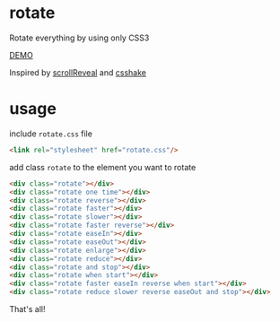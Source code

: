rotate
======

Rotate everything by using only CSS3

[DEMO](http://huei90.github.io/F2E-Knowledge-Database-by-Huei/css-example/rotate/index.html)

Inspired by [scrollReveal](https://github.com/julianlloyd/scrollReveal.js) and [csshake](https://github.com/elrumordelaluz/csshake)

usage
====

include `rotate.css` file

```html
<link rel="stylesheet" href="rotate.css"/>
```


add class `rotate` to the element you want to rotate
```html
<div class="rotate"></div>
<div class="rotate one time"></div>
<div class="rotate reverse"></div>
<div class="rotate faster"></div>
<div class="rotate slower"></div>
<div class="rotate faster reverse"></div>
<div class="rotate easeIn"></div>
<div class="rotate easeOut"></div>
<div class="rotate enlarge"></div>
<div class="rotate reduce"></div>
<div class="rotate and stop"></div>
<div class="rotate when start"></div>
<div class="rotate faster easeIn reverse when start"></div>
<div class="rotate reduce slower reverse easeOut and stop"></div>
```

That's all!
